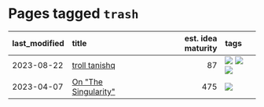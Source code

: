 # Pages tagged `trash`

|last_modified|title|est. idea maturity|tags
|:---|:---|---:|:---|
|2023-08-22|[troll tanishq](../troll_tanishq.md)|87|[![](https://img.shields.io/badge/tag-completed-43d799)](../tags/completed.md) [![](https://img.shields.io/badge/tag-eleuther-7cb453)](../tags/eleuther.md) [![](https://img.shields.io/badge/tag-trash-99b5f2)](../tags/trash.md)|
|2023-04-07|[On "The Singularity"](../alternative-perspective-on-the-singularity.md)|475|[![](https://img.shields.io/badge/tag-trash-99b5f2)](../tags/trash.md)|